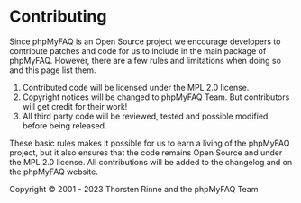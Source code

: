# Contributing

Since phpMyFAQ is an Open Source project we encourage developers to contribute patches and code for us to include in the
main package of phpMyFAQ. However, there are a few rules and limitations when doing so and this page list them.

1. Contributed code will be licensed under the MPL 2.0 license.
2. Copyright notices will be changed to phpMyFAQ Team. But contributors will get credit for their work!
3. All third party code will be reviewed, tested and possible modified before being released.

These basic rules makes it possible for us to earn a living of the phpMyFAQ project, but it also ensures that the code
remains Open Source and under the MPL 2.0 license. All contributions will be added to the changelog and on the phpMyFAQ
website.

Copyright © 2001 - 2023 Thorsten Rinne and the phpMyFAQ Team
